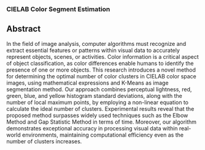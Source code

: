 ### CIELAB Color Segment Estimation

## Abstract

In the field of image analysis, computer algorithms must recognize and extract essential features or patterns within visual data to accurately represent objects, scenes, or activities. Color information is a critical aspect of object classification, as color differences enable humans to identify the presence of one or more objects. This research introduces a novel method for determining the optimal number of color clusters in CIELAB color space images, using mathematical expressions and K-Means as image segmentation method. Our approach combines perceptual lightness, red, green, blue, and yellow histogram standard deviations, along with the number of local maximum points, by employing a non-linear equation to calculate the ideal number of clusters. Experimental results reveal that the proposed method surpasses widely used techniques such as the Elbow Method and Gap Statistic Method in terms of time. Moreover, our algorithm demonstrates exceptional accuracy in processing visual data within real-world environments, maintaining computational efficiency even as the number of clusters increases.
